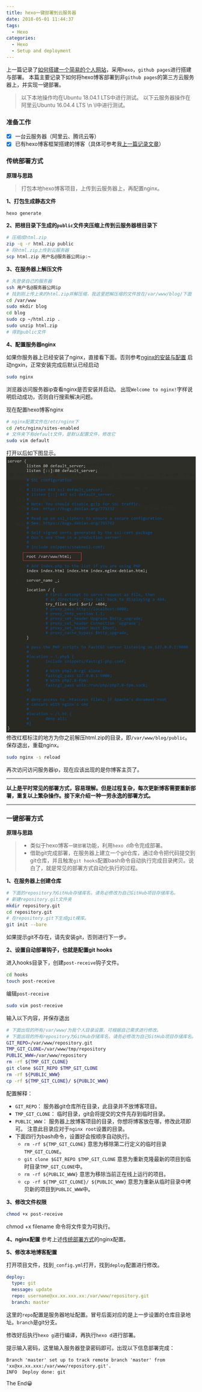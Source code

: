 ```yaml
---
title: hexo一键部署到云服务器
date: 2018-05-01 11:44:37
tags:
  - Hexo
categories:
  - Hexo
  - Setup and deployment
---
```

上一篇记录了[如何搭建一个简易的个人网站](hexo-build.html)，采用`hexo`，`github pages`进行搭建与部署。
本篇主要记录下如何将hexo博客部署到非`github pages`的第三方云服务器上，并实现一键部署。

> 以下本地操作均在Ubuntu 18.04.1 LTS中进行测试。
> 以下云服务器操作在阿里云Ubuntu 16.04.4 LTS \n \l中进行测试。

### 准备工作
- [x] 一台云服务器（阿里云、腾讯云等）
- [x] 已有hexo博客框架搭建的博客（具体可参考我[上一篇记录文章](hexo-build.html)）

### 传统部署方式

**原理与思路**

> 打包本地hexo博客项目，上传到云服务器上，再配置nginx。

**1、打包生成静态文件**

```bash
hexo generate
```

**2、把根目录下生成的`public`文件夹压缩上传到云服务器根目录下**

```bash
# 压缩成html.zip
zip -q -r html.zip public
# 将html.zip上传到云服务器
scp html.zip 用户名@服务器公网ip:~
```

**3、在服务器上解压文件**

```bash
# 先登录自己的服务器
ssh 用户名@服务器公网ip
# 找到刚上传上来的html.zip并解压缩，我这里把解压缩的文件放在/var/www/blog/下面
cd /var/www
sudo mkdir blog
cd blog
sudo cp ~/html.zip .
sudo unzip html.zip
# 得到public文件
```

**4、配置服务器nginx**

如果你服务器上已经安装了nginx，直接看下面。否则参考[nginx的安装与配置](https://yq.aliyun.com/articles/710641?spm=5176.10695662.1996646101.searchclickresult.155256a0P4F06Z&aly_as=MUa5PXuo)
启动ngxin，正常安装完成后默认已经启动

```bash
sudo nginx
```

浏览器访问服务器ip查看nginx是否安装并启动。
出现`Welcome to nginx!`字样说明启动成功，否则自行搜索解决问题。

现在配置hexo博客nginx

```bash
# nginx配置文件在/etc/nginx下
cd /etc/nginx/sites-enabled
# 文件夹下有default文件，是默认配置文件，修改它
sudo vim default
```

打开以后如下图显示。
![](/images/hexo-deploy/hexo-deploy-nginx-default.png)
修改红框标注的地方为你之前解压html.zip的目录，即`/var/www/blog/public`。
保存退出，重载nginx。

```bash
sudo nginx -s reload
```

再次访问访问服务器ip，现在应该出现的是你博客主页了。

----

**以上是平时常见的部署方式，容易理解。但是过程复杂，每次更新博客需要重新部署，重复以上繁杂操作。接下来介绍一种一劳永逸的部署方式。**

----

### 一键部署方式

**原理与思路**

>- 类似于hexo博客`一键部署`功能，利用`hexo d`命令完成部署。
>- 借助git完成部署，在服务器上建立一个git仓库，通过命令把代码提交到git仓库，并且触发`git hooks`配置bash命令自动执行完成目录拷贝。说白了，就是常见的部署方式自动化执行的过程。

**1、在服务器上创建仓库**

```bash
# 下面的repository为GitHub存储库名，请务必修改为自己GitHub项目存储库名。
# 新建repository.git文件夹
mkdir repository.git
cd repository.git
# 在repository.git下生成git裸库。
git init --bare
```

如果提示git不存在，请先安装git，否则进行下一步。

**2、设置自动部署钩子，也就是配置git hooks**

进入hooks目录下，创建`post-receive`钩子文件。

```bash
cd hooks
touch post-receive
```

编辑`post-receive`

```bash
sudo vim post-receive
```

输入以下内容，并保存退出

```bash
# 下面出现的所有/var/www/为我个人目录设置，可根据自己需求进行修改。
# 下面出现的所有repository为GitHub存储库名，请务必修改为自己GitHub项目存储库名。
GIT_REPO=/var/www/repository.git
TMP_GIT_CLONE=/var/www/tmp/repository
PUBLIC_WWW=/var/www/repository
rm -rf ${TMP_GIT_CLONE}
git clone $GIT_REPO $TMP_GIT_CLONE
rm -rf ${PUBLIC_WWW}
cp -rf ${TMP_GIT_CLONE}/ ${PUBLIC_WWW}
```

配置解释：
- `GIT_REPO`： 服务器git仓库所在目录，此目录并不放博客项目。
- `TMP_GIT_CLONE`： 临时目录，git会将提交的文件先存到临时目录。
- `PUBLIC_WWW`： 服务器上放博客项目的目录，你想将博客放在哪，修改此项即可。 注意此目录应对于`nginx root`设置的目录。
- 下面四行为bash命令，设置好会按顺序自动执行。
    + `rm -rf ${TMP_GIT_CLONE}` 意思为移除第二行定义的临时目录`TMP_GIT_CLONE`。
    + `git clone $GIT_REPO $TMP_GIT_CLONE` 意思为重新克隆最新的项目到临时目录`TMP_GIT_CLONE`中。
    + `rm -rf ${PUBLIC_WWW}` 意思为移除当前正在线上运行的项目。
    + `cp -rf ${TMP_GIT_CLONE}/ ${PUBLIC_WWW}` 意思为重新从临时目录中拷贝新的项目到`PUBLIC_WWW`中。

**3、修改文件权限**

```bash
chmod +x post-receive
```

chmod +x filename 命令将文件变为可执行。

**4、nginx配置**
参考上述<a href="#传统部署方式">传统部署方式</a>的nginx配置。

**5、修改本地博客配置**

打开项目文件，找到`_config.yml`打开，找到`deploy`配置进行修改。

```yml
deploy:
  type: git
  message: update
  repo: username@xx.xx.xxx.xx:/var/www/repository.git
  branch: master
```

这里的`repo`配置是服务器地址配置。冒号后面对应的是上一步设置的仓库目录地址。`branch`是git分支。

修改好后执行`hexo g`进行编译，再执行`hexo d`进行部署。

提示输入密码，这里输入服务器登录密码即可。出现以下信息部署完成：
```
Branch 'master' set up to track remote branch 'master' from 'xx@xx.xx.xxx:/var/www/repository.git'.
INFO  Deploy done: git
```

The End😀

